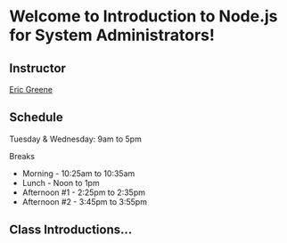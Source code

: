 # Welcome to Introduction to Node.js for System Administrators!

## Instructor

[Eric Greene](https://www.linkedin.com/in/ericwgreene)

## Schedule

Tuesday & Wednesday: 9am to 5pm

Breaks
- Morning - 10:25am to 10:35am
- Lunch - Noon to 1pm
- Afternoon #1 - 2:25pm to 2:35pm
- Afternoon #2 - 3:45pm to 3:55pm

## Class Introductions...
